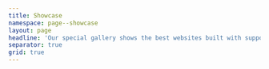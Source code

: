 ```yaml
---
title: Showcase
namespace: page--showcase
layout: page
headline: 'Our special gallery shows the best websites built with support of barba.js.'
separator: true
grid: true
---
```

